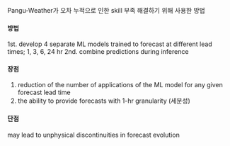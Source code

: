 Pangu-Weather가 오차 누적으로 인한 skill 부족 해결하기 위해 사용한 방법
#### 방법
1st. develop 4 separate ML models trained to forecast at different lead times; 1, 3, 6, 24 hr
2nd. combine predictions during inference

#### 장점
1. reduction of the number of applications of the ML model for any given forecast lead time
2. the ability to provide forecasts with 1-hr granularity (세분성)

#### 단점
may lead to unphysical discontinuities in forecast evolution

